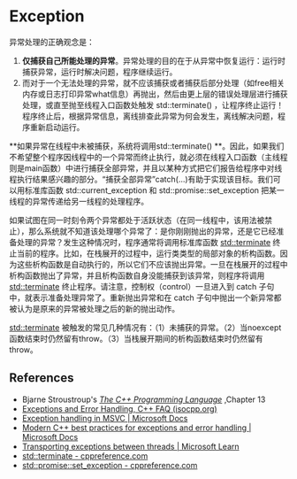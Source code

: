 # Exception

异常处理的正确观念是：

1. **仅捕获自己所能处理的异常**。异常处理的目的在于从异常中恢复运行：运行时捕获异常，运行时解决问题，程序继续运行。
2. 而对于一个无法处理的异常，就不应该捕获或者捕获后部分处理（如free相关内存或日志打印异常what信息）再抛出，然后由更上层的错误处理层进行捕获处理，或直至抛至线程入口函数处触发 std::terminate() ，让程序终止运行！程序终止后，根据异常信息，离线排查此异常为何会发生，离线解决问题，程序重新启动运行。

**如果异常在线程中未被捕获，系统将调用std::terminate() **。因此，如果我们不希望整个程序因线程中的一个异常而终止执行，就必须在线程入口函数（主线程则是main函数）中进行捕获全部异常，并且以某种方式把它们报告给程序中对线程执行结果感兴趣的部分。“捕获全部异常”catch(...)有助于实现该目标。我们可以用标准库函数 std::current_exception 和 std::promise::set_exception 把某一线程的异常传递给另一线程的处理程序。

如果试图在同一时刻令两个异常都处于活跃状态（在同一线程中，该用法被禁止），那么系统就不知道该处理哪个异常了：是你刚刚抛出的异常，还是它已经准备处理的异常？发生这种情况时，程序通常将调用标准库函数 [std::terminate](https://en.cppreference.com/w/cpp/error/terminate) 终止当前的程序。比如，在栈展开的过程中，运行类类型的局部对象的析构函数。因为这些析构函数是自动执行的，所以它们不应该抛出异常。一旦在栈展开的过程中析构函数抛出了异常，并且析构函数自身没能捕获到该异常，则程序将调用 [std::terminate](https://en.cppreference.com/w/cpp/error/terminate) 终止程序。请注意，控制权（control）一旦进入到 catch 子句中，就表示准备处理异常了。重新抛出异常和在 catch 子句中抛出一个新异常都被认为是原来的异常被处理之后的新的抛出动作。

[std::terminate](https://en.cppreference.com/w/cpp/error/terminate) 被触发的常见几种情况有：（1）未捕获的异常。（2）当noexcept函数结束时仍然留有throw。（3）当栈展开期间的析构函数结束时仍然留有throw。



## References

- Bjarne Stroustroup's [*The C++ Programming Language*](http://www.amazon.com/The-Programming-Language-4th-Edition/dp/0321563840/) ,Chapter 13
- [Exceptions and Error Handling, C++ FAQ (isocpp.org)](https://isocpp.org/wiki/faq/exceptions)
- [Exception handling in MSVC | Microsoft Docs](https://docs.microsoft.com/en-us/cpp/cpp/exception-handling-in-visual-cpp?view=msvc-170)
- [Modern C++ best practices for exceptions and error handling | Microsoft Docs](https://docs.microsoft.com/en-us/cpp/cpp/errors-and-exception-handling-modern-cpp?view=msvc-170)
- [Transporting exceptions between threads | Microsoft Learn](https://learn.microsoft.com/en-us/cpp/cpp/transporting-exceptions-between-threads?view=msvc-170)
- [std::terminate - cppreference.com](https://en.cppreference.com/w/cpp/error/terminate)
- [std::promise::set_exception - cppreference.com](https://en.cppreference.com/w/cpp/thread/promise/set_exception)


